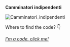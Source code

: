 **Camminatori indipendenti**

![Camminatori_indipendenti](https://user-images.githubusercontent.com/28058955/122651053-a0bb4a00-d136-11eb-81f1-da1993b35136.PNG)

Where to find the code? 👇

*[I'm a code, click me!](https://editor.p5js.org/MariangelaC/full/V762-deGp)*
